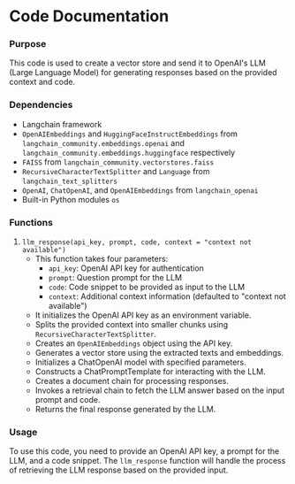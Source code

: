 # Code Documentation

### Purpose
This code is used to create a vector store and send it to OpenAI's LLM (Large Language Model) for generating responses based on the provided context and code.

### Dependencies
- Langchain framework
- `OpenAIEmbeddings` and `HuggingFaceInstructEmbeddings` from `langchain_community.embeddings.openai` and `langchain_community.embeddings.huggingface` respectively
- `FAISS` from `langchain_community.vectorstores.faiss`
- `RecursiveCharacterTextSplitter` and `Language` from `langchain_text_splitters`
- `OpenAI`, `ChatOpenAI`, and `OpenAIEmbeddings` from `langchain_openai`
- Built-in Python modules `os`

### Functions
1. `llm_response(api_key, prompt, code, context = "context not available")`
    - This function takes four parameters: 
        - `api_key`: OpenAI API key for authentication
        - `prompt`: Question prompt for the LLM
        - `code`: Code snippet to be provided as input to the LLM
        - `context`: Additional context information (defaulted to "context not available")
    - It initializes the OpenAI API key as an environment variable.
    - Splits the provided context into smaller chunks using `RecursiveCharacterTextSplitter`.
    - Creates an `OpenAIEmbeddings` object using the API key.
    - Generates a vector store using the extracted texts and embeddings.
    - Initializes a ChatOpenAI model with specified parameters.
    - Constructs a ChatPromptTemplate for interacting with the LLM.
    - Creates a document chain for processing responses.
    - Invokes a retrieval chain to fetch the LLM answer based on the input prompt and code.
    - Returns the final response generated by the LLM.

### Usage
To use this code, you need to provide an OpenAI API key, a prompt for the LLM, and a code snippet. The `llm_response` function will handle the process of retrieving the LLM response based on the provided input.